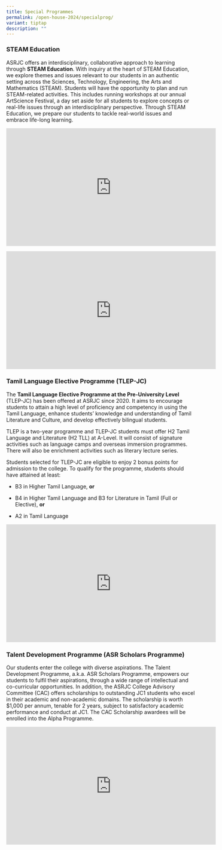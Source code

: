 ```yaml
---
title: Special Programmes
permalink: /open-house-2024/specialprog/
variant: tiptap
description: ""
---
```

<h3><strong>STEAM Education</strong></h3><p>ASRJC offers an interdisciplinary, collaborative approach to learning through <strong>STEAM Education</strong>. With inquiry at the heart of STEAM Education, we explore themes and issues relevant to our students in an authentic setting across the Sciences, Technology, Engineering, the Arts and Mathematics (STEAM). Students will have the opportunity to plan and run STEAM-related activities. This includes running workshops at our annual ArtScience Festival, a day set aside for all students to explore concepts or real-life issues through an interdisciplinary perspective. Through STEAM Education, we prepare our students to tackle real-world issues and embrace life-long learning.</p><div class="iframe-wrapper"><iframe height="315" width="560" allowfullscreen="true" frameborder="0" src="https://www.youtube.com/embed/zpHwnlKGQTM?si=pbGYO8s7dQROFNbk"></iframe></div><p></p><div class="iframe-wrapper"><iframe height="315" width="560" allowfullscreen="true" frameborder="0" src="https://www.youtube.com/embed/vAGw81DfVeY?si=gYwI00NNltuTHA4h"></iframe></div><h3><strong>Tamil Language Elective Programme (TLEP-JC)</strong></h3><p>The <strong>Tamil Language Elective Programme at the Pre-University Level</strong> (TLEP-JC) has been offered at ASRJC since 2020. It aims to encourage students to attain a high level of proficiency and competency in using the Tamil Language, enhance students’ knowledge and understanding of Tamil Literature and Culture, and develop effectively bilingual students.</p><p>TLEP is a two-year programme and TLEP-JC students must offer H2 Tamil Language and Literature (H2 TLL) at A-Level. It will consist of signature activities such as language camps and overseas immersion programmes. There will also be enrichment activities such as literary lecture series.</p><p>Students selected for TLEP-JC are eligible to enjoy 2 bonus points for admission to the college. To qualify for the programme, students should have attained at least:</p><ul data-tight="true" class="tight"><li><p>B3 in Higher Tamil Language, <strong>or</strong></p></li><li><p>B4 in Higher Tamil Language and B3 for Literature in Tamil (Full or Elective), <strong>or</strong></p></li><li><p>A2 in Tamil Language</p></li></ul><div class="iframe-wrapper"><iframe height="315" width="560" allowfullscreen="true" frameborder="0" src="https://www.youtube.com/embed/rdCzg38KCro?si=8j1cdVIckMdWIR53"></iframe></div><p></p><h3><strong>Talent Development Programme (ASR Scholars Programme)</strong></h3><p>Our students enter the college with diverse aspirations. The Talent Development Programme, a.k.a. ASR Scholars Programme, empowers our students to fulfil their aspirations, through a wide range of intellectual and co-curricular opportunities. In addition, the ASRJC College Advisory Committee (CAC) offers scholarships to outstanding JC1 students who excel in their academic and non-academic domains. The scholarship is worth $1,000 per annum, tenable for 2 years, subject to satisfactory academic performance and conduct at JC1. The CAC Scholarship awardees will be enrolled into the Alpha Programme.</p><div class="iframe-wrapper"><iframe height="315" width="560" allowfullscreen="true" frameborder="0" src="https://www.youtube.com/embed/jmDpAOY7UTg?si=5m7CwcUWz0trjrU2"></iframe></div><p></p>
